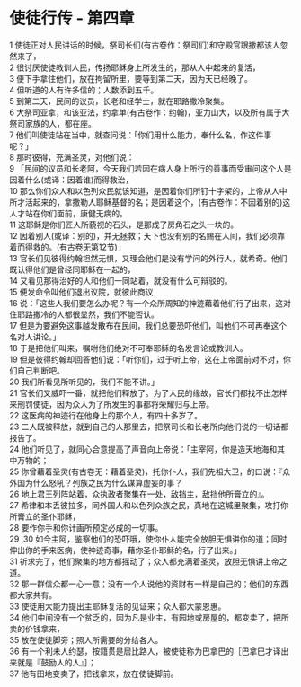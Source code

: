 # 使徒行传 - 第四章
  
 1 使徒正对人民讲话的时候，祭司长们(有古卷作：祭司们)和守殿官跟撒都该人忽然来了，  
 2 很讨厌使徒教训人民，传扬耶稣身上所发生的，那从人中起来的复活，  
 3 便下手拿住他们，放在拘留所里，要等到第二天，因为天已经晚了。  
 4 但听道的人有许多信的；人数添到五千。  
 5 到第二天，民间的议员，长老和经学士，就在耶路撒冷聚集。  
 6 大祭司亚拿，和该亚法，约拿单(有古卷作：约翰)，亚力山大，以及所有属于大祭司家族的人，都在座。  
 7 他们叫使徒站在当中，就查问说：「你们用什么能力，奉什么名，作这件事呢？」  
 8 那时彼得，充满圣灵，对他们说：  
 9 「民间的议员和长老阿，今天我们若因在病人身上所行的善事而受审问这个人是因着什么(或译：因着谁)而得救治，  
 10 那么你们众人和以色列众民就该知道，是因着你们所钉十字架的，上帝从人中所才活起来的，拿撒勒人耶稣基督的名；是因着这个，(有古卷作：不因着别的)这人才站在你们面前，康健无病的。  
 11 这耶稣是你们匠人所藐视的石头，是那成了房角石之头一块的。  
 12 因着别人(或译：别的)，并无拯救；天下也没有别的名赐在人间，我们必须靠着而得救的。(有古卷无第12节)」  
 13 官长们见彼得约翰坦然无惧，又理会他们是没有学问的外行人，就希奇。他们既认得他们是曾经同耶稣在一起的，  
 14 又看见那得治好的人和他们一同站着，就没有什么可辩驳的。  
 15 便发命令叫他们退出议院，就彼此商议  
 16 说：「这些人我们要怎么办呢？有一个众所周知的神迹藉着他们行了出来，这对住耶路撒冷的人都很显然，我们不能否认。  
 17 但是为要避免这事越发散布在民间，我们总要恐吓他们，叫他们不可再奉这个名对人讲论。」  
 18 于是把他们叫来，嘱咐他们绝对不可奉耶稣的名发言论或教训人。  
 19 但是彼得约翰却回答他们说：「听你们，过于听上帝，这在上帝面前对不对，你们自己判断吧。  
 20 我们所看见所听见的，我们不能不讲。」  
 21 官长们又威吓一番，就把他们释放了。为了人民的缘故，官长们都找不出怎样来刑罚使徒，因为众人为了所发生的事都将荣耀归与上帝。  
 22 这医病的神迹行在他身上的那个人，有四十多岁了。  
 23 二人既被释放，就到自己的人那里去，把祭司长和长老所向他们说的一切话都报告了。  
 24 他们听见了，就同心合意提高了声音向上帝说：「主宰阿，你是造天地海和其中万物的；  
 25 你曾藉着圣灵(有古卷无：藉着圣灵)，托你仆人，我们先祖大卫，的口说：『众外国为什么怒吼？列族之民为什么谋算虚妄的事？  
 26 地上君王列阵站着，众执政者聚集在一处，敌挡主，敌挡他所膏立的』。  
 27 希律和本丢彼拉多，同外国人和以色列众族之民，真地在这城里聚集，攻打你所膏立的圣仆耶稣，  
 28 要作你手和你计画所预定必成的一切事。  
 29 ,30 如今主阿，鉴察他们的恐吓哦，使你仆人能完全放胆无惧讲你的道；同时伸出你的手来医病，使神迹奇事，藉你圣仆耶稣的名，行了出来。」  
 31 祈求完了，他们聚集的地方都摇动了；众人都充满着圣灵，放胆无惧讲上帝之道。  
 32 那一群信众都一心一意；没有一个人说他的资财有一样是自己的；他们的东西都大家共有。  
 33 使徒用大能力提出主耶稣复活的见证来；众人都大蒙恩惠。  
 34 他们中间没有一个贫乏的，因为凡是业主，有园地或房屋的，都变卖了，把所卖的价钱拿来，  
 35 放在使徒脚旁；照人所需要的分给各人。  
 36 有一个利未人约瑟，按籍贯是居比路人，被使徒称为巴拿巴的［巴拿巴才译出来就是『鼓励人的人』］；  
 37 他有田地变卖了，把钱拿来，放在使徒脚前。